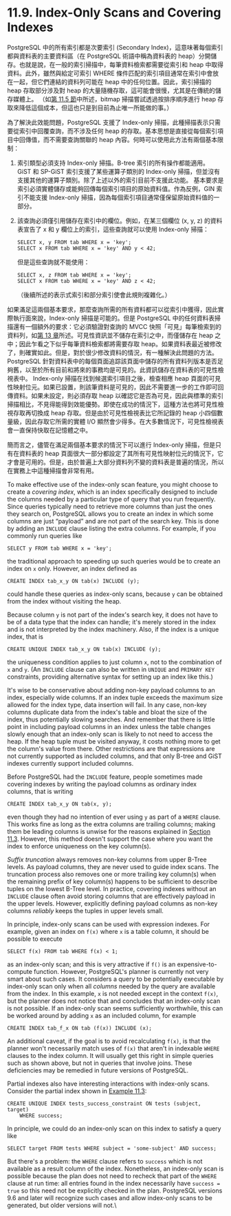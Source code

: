 # 11.9. Index-Only Scans and Covering Indexes

PostgreSQL 中的所有索引都是次要索引 (Secondary Index)，這意味著每個索引都與資料表的主要資料區（在 PostgreSQL 術語中稱為資料表的 heap）分開儲存。也就是說，在一般的索引掃描中，每筆資料檢索都需要從索引和 heap 中取得資料。此外，雖然與給定可索引 WHERE 條件匹配的索引項目通常在索引中會放在一起，但它們連結的資料列可能在 heap 中的任何位置。因此，索引掃描的 heap 存取部分涉及對 heap 的大量隨機存取，這可能會很慢，尤其是在傳統的儲存媒體上。 （如[第 11.5 節](combining-multiple-indexes.md)中所述，bitmap 掃描嘗試透過按排序順序進行 heap 存取來降低這個成本，但這也只是到目前為止唯一所能做的事。）

為了解決此效能問題，PostgreSQL 支援了 Index-only 掃描，此種掃描表示只需要從索引中回覆查詢，而不涉及任何 heap 的存取。基本思想是直接從每個索引項目中回傳值，而不需要查詢關聯的 heap 內容。何時可以使用此方法有兩個基本限制：

1. 索引類型必須支持 Index-only 掃描。B-tree 索引的所有操作都能適用。 GiST 和 SP-GiST 索引支援了某些運算子類別的 Index-only 掃描，但並沒有支援其他的運算子類別。除了上述以外的索引目前不支援此功能。 基本要求是索引必須實體儲存或能夠回傳每個索引項目的原始資料值。作為反例，GIN 索引不能支援 Index-only 掃描，因為每個索引項目通常僅保留原始資料值的一部分。
2.  該查詢必須僅引用儲存在索引中的欄位。例如，在某三個欄位 (x, y, z) 的資料表宣告了 x 和 y 欄位上的索引，這些查詢就可以使用 Index-only 掃描：

    ```
    SELECT x, y FROM tab WHERE x = 'key';
    SELECT x FROM tab WHERE x = 'key' AND y < 42;
    ```

    但是這些查詢就不能使用：

    ```
    SELECT x, z FROM tab WHERE x = 'key';
    SELECT x FROM tab WHERE x = 'key' AND z < 42;
    ```

    （後續所述的表示式索引和部分索引使會此規則複雜化。）

如果滿足這兩個基本要求，那麼查詢所需的所有資料都可以從索引中獲得，因此實際執行面來說，Index-only 掃描是可能的。但是 PostgreSQL 中的任何資料表掃描還有一個額外的要求：它必須驗證對查詢的 MVCC 快照「可見」每筆檢索到的資料列，如[第 13 章](../concurrency-control/)所述。可見性資訊並不儲存在索引之中，而僅儲存在 heap 之中；因此乍看之下似乎每筆資料檢索都將需要存取 heap。如果資料表最近被修改了，則確實如此。但是，對於很少修改資料的情況，有一種解決此問題的方法。PostgreSQL 針對資料表中的每個頁面追踪該頁面中儲存的所有資料列版本是否足夠舊，以至於所有目前和將來的事務均是可見的。此資訊儲存在資料表的可見性檢視表中。 Index-only 掃描在找到候選索引項目之後，檢查相應 heap 頁面的可見性映射位元。如果已設置，則該筆資料是可見的，因此不需要進一步的工作即可回傳資料。如果未設定，則必須存取 heap 以確認它是否為可見，因此與標準的索引掃描相比，不見得能得到效能優勢。即使在成功的情況下，這種方法也將可見性檢視存取再切換成 heap 存取。但是由於可見性檢視表比它所記錄的 heap 小四個數量級，因此存取它所需的實體 I/O 顯然會少得多。在大多數情況下，可見性檢視表會一直保持快取在記憶體之中。

簡而言之，儘管在滿足兩個基本要求的情況下可以進行 Index-only 掃描，但是只有在資料表的 heap 頁面很大一部分都設定了其所有可見性映射位元的情況下，它才會是可用的。但是，由於普遍上大部分資料列不變的資料表是普遍的情況，所以在實務上中這種掃描會非常有用。

To make effective use of the index-only scan feature, you might choose to create a _covering index_, which is an index specifically designed to include the columns needed by a particular type of query that you run frequently. Since queries typically need to retrieve more columns than just the ones they search on, PostgreSQL allows you to create an index in which some columns are just “payload” and are not part of the search key. This is done by adding an `INCLUDE` clause listing the extra columns. For example, if you commonly run queries like

```
SELECT y FROM tab WHERE x = 'key';
```

the traditional approach to speeding up such queries would be to create an index on `x` only. However, an index defined as

```
CREATE INDEX tab_x_y ON tab(x) INCLUDE (y);
```

could handle these queries as index-only scans, because `y` can be obtained from the index without visiting the heap.

Because column `y` is not part of the index's search key, it does not have to be of a data type that the index can handle; it's merely stored in the index and is not interpreted by the index machinery. Also, if the index is a unique index, that is

```
CREATE UNIQUE INDEX tab_x_y ON tab(x) INCLUDE (y);
```

the uniqueness condition applies to just column `x`, not to the combination of `x` and `y`. (An `INCLUDE` clause can also be written in `UNIQUE` and `PRIMARY KEY` constraints, providing alternative syntax for setting up an index like this.)

It's wise to be conservative about adding non-key payload columns to an index, especially wide columns. If an index tuple exceeds the maximum size allowed for the index type, data insertion will fail. In any case, non-key columns duplicate data from the index's table and bloat the size of the index, thus potentially slowing searches. And remember that there is little point in including payload columns in an index unless the table changes slowly enough that an index-only scan is likely to not need to access the heap. If the heap tuple must be visited anyway, it costs nothing more to get the column's value from there. Other restrictions are that expressions are not currently supported as included columns, and that only B-tree and GiST indexes currently support included columns.

Before PostgreSQL had the `INCLUDE` feature, people sometimes made covering indexes by writing the payload columns as ordinary index columns, that is writing

```
CREATE INDEX tab_x_y ON tab(x, y);
```

even though they had no intention of ever using `y` as part of a `WHERE` clause. This works fine as long as the extra columns are trailing columns; making them be leading columns is unwise for the reasons explained in [Section 11.3](https://www.postgresql.org/docs/13/indexes-multicolumn.html). However, this method doesn't support the case where you want the index to enforce uniqueness on the key column(s).

_Suffix truncation_ always removes non-key columns from upper B-Tree levels. As payload columns, they are never used to guide index scans. The truncation process also removes one or more trailing key column(s) when the remaining prefix of key column(s) happens to be sufficient to describe tuples on the lowest B-Tree level. In practice, covering indexes without an `INCLUDE` clause often avoid storing columns that are effectively payload in the upper levels. However, explicitly defining payload columns as non-key columns _reliably_ keeps the tuples in upper levels small.

In principle, index-only scans can be used with expression indexes. For example, given an index on `f(x)` where `x` is a table column, it should be possible to execute

```
SELECT f(x) FROM tab WHERE f(x) < 1;
```

as an index-only scan; and this is very attractive if `f()` is an expensive-to-compute function. However, PostgreSQL's planner is currently not very smart about such cases. It considers a query to be potentially executable by index-only scan only when all _columns_ needed by the query are available from the index. In this example, `x` is not needed except in the context `f(x)`, but the planner does not notice that and concludes that an index-only scan is not possible. If an index-only scan seems sufficiently worthwhile, this can be worked around by adding `x` as an included column, for example

```
CREATE INDEX tab_f_x ON tab (f(x)) INCLUDE (x);
```

An additional caveat, if the goal is to avoid recalculating `f(x)`, is that the planner won't necessarily match uses of `f(x)` that aren't in indexable `WHERE` clauses to the index column. It will usually get this right in simple queries such as shown above, but not in queries that involve joins. These deficiencies may be remedied in future versions of PostgreSQL.

Partial indexes also have interesting interactions with index-only scans. Consider the partial index shown in [Example 11.3](https://www.postgresql.org/docs/13/indexes-partial.html#INDEXES-PARTIAL-EX3):

```
CREATE UNIQUE INDEX tests_success_constraint ON tests (subject, target)
    WHERE success;
```

In principle, we could do an index-only scan on this index to satisfy a query like

```
SELECT target FROM tests WHERE subject = 'some-subject' AND success;
```

But there's a problem: the `WHERE` clause refers to `success` which is not available as a result column of the index. Nonetheless, an index-only scan is possible because the plan does not need to recheck that part of the `WHERE` clause at run time: all entries found in the index necessarily have `success = true` so this need not be explicitly checked in the plan. PostgreSQL versions 9.6 and later will recognize such cases and allow index-only scans to be generated, but older versions will not.\
